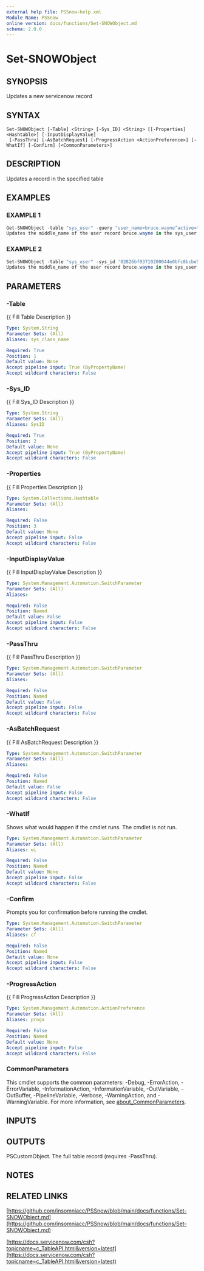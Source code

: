 ```yaml
---
external help file: PSSnow-help.xml
Module Name: PSSnow
online version: docs/functions/Set-SNOWObject.md
schema: 2.0.0
---
```


# Set-SNOWObject

## SYNOPSIS
Updates a new servicenow record

## SYNTAX

```
Set-SNOWObject [-Table] <String> [-Sys_ID] <String> [[-Properties] <Hashtable>] [-InputDisplayValue]
 [-PassThru] [-AsBatchRequest] [-ProgressAction <ActionPreference>] [-WhatIf] [-Confirm] [<CommonParameters>]
```

## DESCRIPTION
Updates a record in the specified table

## EXAMPLES

### EXAMPLE 1
```powershell
Get-SNOWObject -table "sys_user" -query "user_name=bruce.wayne^active=true" | Set-SNOWObject -table "sys_user" -middle_name "Thomas"
Updates the middle_name of the user record bruce.wayne in the sys_user table
```

### EXAMPLE 2
```powershell
Set-SNOWObject -table "sys_user" -sys_id '02826bf03710200044e0bfc8bcbe5d3f' -properties @{middle_name="Thomas"}
Updates the middle_name of the user record bruce.wayne in the sys_user table
```

## PARAMETERS

### -Table
{{ Fill Table Description }}

```yaml
Type: System.String
Parameter Sets: (All)
Aliases: sys_class_name

Required: True
Position: 1
Default value: None
Accept pipeline input: True (ByPropertyName)
Accept wildcard characters: False
```

### -Sys_ID
{{ Fill Sys_ID Description }}

```yaml
Type: System.String
Parameter Sets: (All)
Aliases: SysID

Required: True
Position: 2
Default value: None
Accept pipeline input: True (ByPropertyName)
Accept wildcard characters: False
```

### -Properties
{{ Fill Properties Description }}

```yaml
Type: System.Collections.Hashtable
Parameter Sets: (All)
Aliases:

Required: False
Position: 3
Default value: None
Accept pipeline input: False
Accept wildcard characters: False
```

### -InputDisplayValue
{{ Fill InputDisplayValue Description }}

```yaml
Type: System.Management.Automation.SwitchParameter
Parameter Sets: (All)
Aliases:

Required: False
Position: Named
Default value: False
Accept pipeline input: False
Accept wildcard characters: False
```

### -PassThru
{{ Fill PassThru Description }}

```yaml
Type: System.Management.Automation.SwitchParameter
Parameter Sets: (All)
Aliases:

Required: False
Position: Named
Default value: False
Accept pipeline input: False
Accept wildcard characters: False
```

### -AsBatchRequest
{{ Fill AsBatchRequest Description }}

```yaml
Type: System.Management.Automation.SwitchParameter
Parameter Sets: (All)
Aliases:

Required: False
Position: Named
Default value: False
Accept pipeline input: False
Accept wildcard characters: False
```

### -WhatIf
Shows what would happen if the cmdlet runs.
The cmdlet is not run.

```yaml
Type: System.Management.Automation.SwitchParameter
Parameter Sets: (All)
Aliases: wi

Required: False
Position: Named
Default value: None
Accept pipeline input: False
Accept wildcard characters: False
```

### -Confirm
Prompts you for confirmation before running the cmdlet.

```yaml
Type: System.Management.Automation.SwitchParameter
Parameter Sets: (All)
Aliases: cf

Required: False
Position: Named
Default value: None
Accept pipeline input: False
Accept wildcard characters: False
```

### -ProgressAction
{{ Fill ProgressAction Description }}

```yaml
Type: System.Management.Automation.ActionPreference
Parameter Sets: (All)
Aliases: proga

Required: False
Position: Named
Default value: None
Accept pipeline input: False
Accept wildcard characters: False
```

### CommonParameters
This cmdlet supports the common parameters: -Debug, -ErrorAction, -ErrorVariable, -InformationAction, -InformationVariable, -OutVariable, -OutBuffer, -PipelineVariable, -Verbose, -WarningAction, and -WarningVariable. For more information, see [about_CommonParameters](http://go.microsoft.com/fwlink/?LinkID=113216).

## INPUTS

## OUTPUTS

PSCustomObject. The full table record (requires -PassThru).
## NOTES

## RELATED LINKS

[https://github.com/insomniacc/PSSnow/blob/main/docs/functions/Set-SNOWObject.md](https://github.com/insomniacc/PSSnow/blob/main/docs/functions/Set-SNOWObject.md)

[https://docs.servicenow.com/csh?topicname=c_TableAPI.html&version=latest](https://docs.servicenow.com/csh?topicname=c_TableAPI.html&version=latest)


